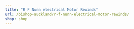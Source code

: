 ```yaml
---
title: "R F Nunn electrical Motor Rewinds"
url: /bishop-auckland/r-f-nunn-electrical-motor-rewinds/
shop: shop
---
```

